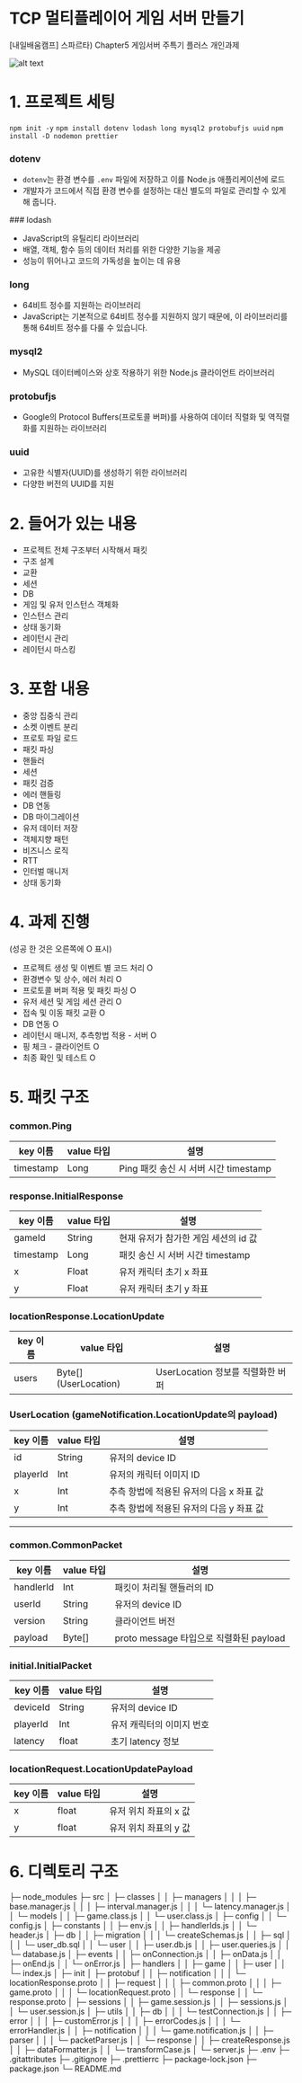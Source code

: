 # TCP 멀티플레이어 게임 서버 만들기

[내일배움캠프] 스파르타) Chapter5 게임서버 주특기 플러스 개인과제

![alt text](image.png)

# 1. 프로젝트 세팅

`npm init -y`
`npm install dotenv lodash long mysql2 protobufjs uuid`
`npm install -D nodemon prettier`

### dotenv

- `dotenv`는 환경 변수를 `.env` 파일에 저장하고 이를 Node.js 애플리케이션에 로드
- 개발자가 코드에서 직접 환경 변수를 설정하는 대신 별도의 파일로 관리할 수 있게 해 줍니다.

### lodash

- JavaScript의 유틸리티 라이브러리
- 배열, 객체, 함수 등의 데이터 처리를 위한 다양한 기능을 제공
- 성능이 뛰어나고 코드의 가독성을 높이는 데 유용

### long

- 64비트 정수를 지원하는 라이브러리
- JavaScript는 기본적으로 64비트 정수를 지원하지 않기 때문에, 이 라이브러리를 통해 64비트 정수를 다룰 수 있습니다.

### mysql2

- MySQL 데이터베이스와 상호 작용하기 위한 Node.js 클라이언트 라이브러리

### protobufjs

- Google의 Protocol Buffers(프로토콜 버퍼)를 사용하여 데이터 직렬화 및 역직렬화를 지원하는 라이브러리

### uuid

- 고유한 식별자(UUID)를 생성하기 위한 라이브러리
- 다양한 버전의 UUID를 지원

# 2. 들어가 있는 내용

- 프로젝트 전체 구조부터 시작해서 패킷
- 구조 설계
- 교환
- 세션
- DB
- 게임 및 유저 인스턴스 객체화
- 인스턴스 관리
- 상태 동기화
- 레이턴시 관리
- 레이턴시 마스킹

# 3. 포함 내용

- 중앙 집중식 관리
- 소켓 이벤트 분리
- 프로토 파일 로드
- 패킷 파싱
- 핸들러
- 세션
- 패킷 검증
- 에러 핸들링
- DB 연동
- DB 마이그레이션
- 유저 데이터 저장
- 객체지향 패턴
- 비즈니스 로직
- RTT
- 인터벌 매니저
- 상태 동기화

# 4. 과제 진행

(성공 한 것은 오른쪽에 O 표시)

- 프로젝트 생성 및 이벤트 별 코드 처리 O
- 환경변수 및 상수, 에러 처리 O
- 프로토콜 버퍼 적용 및 패킷 파싱 O
- 유저 세션 및 게임 세션 관리 O
- 접속 및 이동 패킷 교환 O
- DB 연동 O
- 레이턴시 매니저, 추측항법 적용 - 서버 O
- 핑 체크 - 클라이언트 O
- 최종 확인 및 테스트 O

# 5. 패킷 구조

### common.Ping

| key 이름  | value 타입 | 설명                                  |
| --------- | ---------- | ------------------------------------- |
| timestamp | Long       | Ping 패킷 송신 시 서버 시간 timestamp |

### response.InitialResponse

| key 이름  | value 타입 | 설명                                 |
| --------- | ---------- | ------------------------------------ |
| gameId    | String     | 현재 유저가 참가한 게임 세션의 id 값 |
| timestamp | Long       | 패킷 송신 시 서버 시간 timestamp     |
| x         | Float      | 유저 캐릭터 초기 x 좌표              |
| y         | Float      | 유저 캐릭터 초기 y 좌표              |

### locationResponse.LocationUpdate

| key 이름 | value 타입            | 설명                              |
| -------- | --------------------- | --------------------------------- |
| users    | Byte[] (UserLocation) | UserLocation 정보를 직렬화한 버퍼 |

### UserLocation (gameNotification.LocationUpdate의 payload)

| key 이름 | value 타입 | 설명                                     |
| -------- | ---------- | ---------------------------------------- |
| id       | String     | 유저의 device ID                         |
| playerId | Int        | 유저의 캐릭터 이미지 ID                  |
| x        | Int        | 추측 항법에 적용된 유저의 다음 x 좌표 값 |
| y        | Int        | 추측 항법에 적용된 유저의 다음 y 좌표 값 |

---

### common.CommonPacket

| key 이름  | value 타입 | 설명                                    |
| --------- | ---------- | --------------------------------------- |
| handlerId | Int        | 패킷이 처리될 핸들러의 ID               |
| userId    | String     | 유저의 device ID                        |
| version   | String     | 클라이언트 버전                         |
| payload   | Byte[]     | proto message 타입으로 직렬화된 payload |

### initial.InitialPacket

| key 이름 | value 타입 | 설명                      |
| -------- | ---------- | ------------------------- |
| deviceId | String     | 유저의 device ID          |
| playerId | Int        | 유저 캐릭터의 이미지 번호 |
| latency  | float      | 초기 latency 정보         |

### locationRequest.LocationUpdatePayload

| key 이름 | value 타입 | 설명                  |
| -------- | ---------- | --------------------- |
| x        | float      | 유저 위치 좌표의 x 값 |
| y        | float      | 유저 위치 좌표의 y 값 |

# 6. 디렉토리 구조

├─ node_modules
├─ src
│ ├─ classes
│ │ ├─ managers
│ │ │ ├─ base.manager.js
│ │ │ ├─ interval.manager.js
│ │ │ └─ latency.manager.js
│ │ └─ models
│ │ ├─ game.class.js
│ │ └─ user.class.js
│ ├─ config
│ │ └─ config.js
│ ├─ constants
│ │ ├─ env.js
│ │ ├─ handlerIds.js
│ │ └─ header.js
│ ├─ db
│ │ ├─ migration
│ │ │ └─ createSchemas.js
│ │ ├─ sql
│ │ │ └─ user_db.sql
│ │ └─ user
│ │ ├─ user.db.js
│ │ ├─ user.queries.js
│ │ └─ database.js
│ ├─ events
│ │ ├─ onConnection.js
│ │ ├─ onData.js
│ │ ├─ onEnd.js
│ │ └─ onError.js
│ ├─ handlers
│ │ ├─ game
│ │ ├─ user
│ │ └─ index.js
│ ├─ init
│ ├─ protobuf
│ │ ├─ notification
│ │ │ └─ locationResponse.proto
│ │ ├─ request
│ │ │ ├─ common.proto
│ │ │ ├─ game.proto
│ │ │ └─ locationRequest.proto
│ │ └─ response
│ │ └─ response.proto
│ ├─ sessions
│ │ ├─ game.session.js
│ │ ├─ sessions.js
│ │ └─ user.session.js
│ ├─ utils
│ │ ├─ db
│ │ │ └─ testConnection.js
│ │ ├─ error
│ │ │ ├─ customError.js
│ │ │ ├─ errorCodes.js
│ │ │ └─ errorHandler.js
│ │ ├─ notification
│ │ │ └─ game.notification.js
│ │ ├─ parser
│ │ │ └─ packetParser.js
│ │ └─ response
│ │ ├─ createResponse.js
│ │ ├─ dataFormatter.js
│ │ └─ transformCase.js
│ └─ server.js
├─ .env
├─ .gitattributes
├─ .gitignore
├─ .prettierrc
├─ package-lock.json
├─ package.json
└─ README.md
